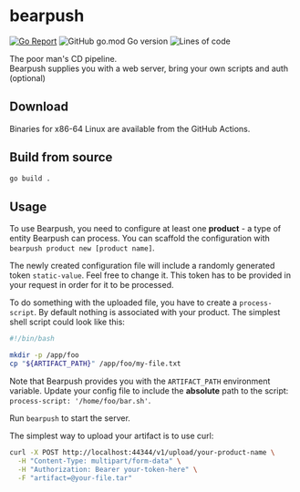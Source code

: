 # bearpush

[![Go Report](https://img.shields.io/badge/go%20report-A-green.svg?style=flat)](https://goreportcard.com/report/github.com/Frixuu/BearPush) ![GitHub go.mod Go version](https://img.shields.io/github/go-mod/go-version/Frixuu/BearPush) ![Lines of code](https://img.shields.io/tokei/lines/github/Frixuu/BearPush)

The poor man's CD pipeline.  
Bearpush supplies you with a web server, bring your own scripts and auth (optional)

## Download

Binaries for x86-64 Linux are available from the GitHub Actions.

## Build from source

```sh
go build .
```

## Usage

To use Bearpush, you need to configure at least one **product** - a type of entity Bearpush can process. You can scaffold the configuration with ```bearpush product new [product name]```.

The newly created configuration file will include a randomly generated token ```static-value```. Feel free to change it. This token has to be provided in your request in order for it to be processed.  

To do something with the uploaded file, you have to create a ```process-script```. By default nothing is associated with your product.
The simplest shell script could look like this:

```sh
#!/bin/bash

mkdir -p /app/foo
cp "${ARTIFACT_PATH}" /app/foo/my-file.txt
```

Note that Bearpush provides you with the ```ARTIFACT_PATH``` environment variable.
Update your config file to include the **absolute** path to the script: ```process-script: '/home/foo/bar.sh'```.  

Run ```bearpush``` to start the server.

The simplest way to upload your artifact is to use curl:

```sh
curl -X POST http://localhost:44344/v1/upload/your-product-name \
  -H "Content-Type: multipart/form-data" \
  -H "Authorization: Bearer your-token-here" \
  -F "artifact=@your-file.tar"
```
